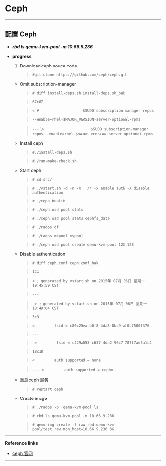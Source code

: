 # Ceph

***

## 配置 Ceph

- ***rbd ls qemu-kvm-pool -m 10.66.9.236***


- **progress**

    1. Download ceph souce code.

        >`#git clone https://github.com/ceph/ceph.git`

    - Omit subscription-manager

        >`# diff install-deps.sh install-deps.sh_bak`
        
        >`67c67`
        
        >`< #                    $SUDO subscription-manager repos`

        >`--enable=rhel-$MAJOR_VERSION-server-optional-rpms`

        >`---`
        >`\>                     $SUDO subscription-manager repos`
        >`--enable=rhel-$MAJOR_VERSION-server-optional-rpms`

    - Install ceph

        >`#./install-deps.sh`

        >`#./run-make-check.sh`

    - Start ceph

        >`# cd src/`

        >`# ./vstart.sh -d -n -X   /* -x enable auth -X disable authentication`

        >`# ./ceph health`
        
        >`# ./ceph osd pool stats`

        >`# ./ceph osd pool stats cephfs_data`

        >`# ./rados df`

        >`# ./rados mkpool mypool`

        >`# ./ceph osd pool create qemu-kvm-pool 128 128`

    - Disable authentication

        >`# diff ceph.conf ceph.conf_bak`

        >`1c1`
        
        >`< ; generated by vstart.sh on 2015年 07月 06日 星期一 19:45:59 CST`

        >`---`

        >` > ; generated by vstart.sh on 2015年 07月 06日 星期一 18:49:04 CST`

        >`3c3`

        >`<         fsid = c80c25ea-b0f8-4da8-8bc9-af0c7500f376`

        >`---`

        >` >         fsid = c429a053-c637-4da2-96c7-787f7ad5a1c4`

        >`18c18`

        >`<         auth supported = none`

        >`---`
        >` >         auth supported = cephx`

    - 重启ceph 服务

        >`# restart ceph`

    - Create image

        >`# ./rados -p  qemu-kvm-pool ls`

        >`# rbd ls qemu-kvm-pool -m 10.66.9.236`

        >`# qemu-img create -f raw rbd:qemu-kvm-pool/test.raw:mon_host=10.66.9.236 3G`


***

**Reference links**

- [ceph 官网](http://ceph.com/docs/master/start)

***
